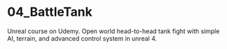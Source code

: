 # 04_BattleTank
Unreal course on Udemy. Open world head-to-head tank fight with simple AI, terrain, and advanced control system in unreal 4.
